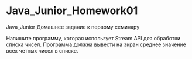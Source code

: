# Java_Junior_Homework01
Java_Junior Домашнее задание к первому семинару

Напишите программу, которая использует Stream API для обработки списка чисел. Программа должна вывести на экран среднее значение всех четных чисел в списке.
